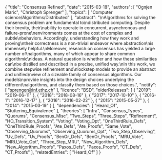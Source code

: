 {
    "title": "Consensus Refined",
    "date": "2015-03-18",
    "authors": [
        "Ognjen Maric",
        "Christoph Sprenger"
    ],
    "topics": [
        "Computer science/Algorithms/Distributed"
    ],
    "abstract": "\nAlgorithms for solving the consensus problem are fundamental to\ndistributed computing. Despite their brevity, their\nability to operate in concurrent, asynchronous and failure-prone\nenvironments comes at the cost of complex and subtle\nbehaviors. Accordingly, understanding how they work and proving\ntheir correctness is a non-trivial endeavor where abstraction\nis immensely helpful.\nMoreover, research on consensus has yielded a large number of\nalgorithms, many of which appear to share common algorithmic\nideas. A natural question is whether and how these similarities can\nbe distilled and described in a precise, unified way.\nIn this work, we combine stepwise refinement and\nlockstep models to provide an abstract and unified\nview of a sizeable family of consensus algorithms. Our models\nprovide insights into the design choices underlying the different\nalgorithms, and classify them based on those choices.",
    "notify": [
        "sprenger@inf.ethz.ch"
    ],
    "licence": "BSD",
    "olderReleases": [
        {
            "2019": "2019-06-11"
        },
        {
            "2018": "2018-08-16"
        },
        {
            "2017": "2017-10-10"
        },
        {
            "2016-1": "2016-12-17"
        },
        {
            "2016": "2016-02-22"
        },
        {
            "2015": "2015-05-27"
        },
        {
            "2014": "2015-03-19"
        }
    ],
    "dependencies": [
        "Heard_Of",
        "Stuttering_Equivalence"
    ],
    "theories": [
        "Infra",
        "Consensus_Types",
        "Quorums",
        "Consensus_Misc",
        "Two_Steps",
        "Three_Steps",
        "Refinement",
        "HO_Transition_System",
        "Voting",
        "Voting_Opt",
        "OneThirdRule_Defs",
        "OneThirdRule_Proofs",
        "Ate_Defs",
        "Ate_Proofs",
        "Same_Vote",
        "Observing_Quorums",
        "Observing_Quorums_Opt",
        "Two_Step_Observing",
        "Uv_Defs",
        "Uv_Proofs",
        "BenOr_Defs",
        "BenOr_Proofs",
        "MRU_Vote",
        "MRU_Vote_Opt",
        "Three_Step_MRU",
        "New_Algorithm_Defs",
        "New_Algorithm_Proofs",
        "Paxos_Defs",
        "Paxos_Proofs",
        "CT_Defs",
        "CT_Proofs"
    ],
    "relatedEntries": [
        "Heard_Of"
    ]
}